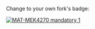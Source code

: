 Change to your own fork's badge:

[![MAT-MEK4270 mandatory 1](https://github.com/Odin107/mandatory1/actions/workflows/main.yml/badge.svg)](https://github.com/Odin107/mandatory1/actions/workflows/main.yml)
